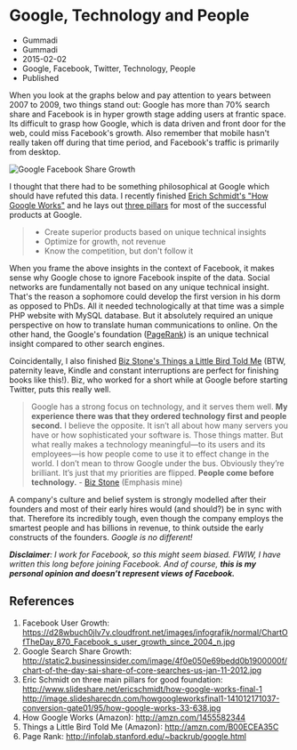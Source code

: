 # Google, Technology and People
- Gummadi
- Gummadi
- 2015-02-02
- Google, Facebook, Twitter, Technology, People
- Published

When you look at the graphs below and pay attention to years between 2007 to 2009, two things stand out: Google has more than 70% search share and Facebook is in hyper growth stage adding users at frantic space. Its difficult to grasp how Google, which is data driven and front door for the web, could miss Facebook's growth. Also remember that mobile hasn't really taken off during that time period, and Facebook's traffic is primarily from desktop. 

![Google Facebook Share Growth](http://googledrive.com/host/0B-_fDRYNhz_Rdi1VSnVIN01WbUk/google-fb.png)

I thought that there had to be something philosophical at Google which should have refuted this data. I recently finished [Erich Schmidt's "How Google Works"](http://amzn.com/1455582344) and he lays out [three pillars](http://image.slidesharecdn.com/howgoogleworksfinal1-141012171037-conversion-gate01/95/how-google-works-33-638.jpg) for most of the successful products at Google. 

> * Create superior products based on unique technical insights 
> * Optimize for growth, not revenue
> * Know the competition, but don't follow it

When you frame the above insights in the context of Facebook, it makes sense why Google chose to ignore Facebook inspite of the data. Social networks are fundamentally not based on any unique technical insight. That's the reason a sophomore could develop the first version in his dorm as opposed to PhDs. All it needed technologically at that time was a simple PHP website with MySQL database. But it absolutely required an unique perspective on how to translate human communications to online. On the other hand, the Google's foundation ([PageRank](http://infolab.stanford.edu/~backrub/google.html)) is an unique technical insight compared to other search engines. 

Coincidentally, I also finished [Biz Stone's Things a Little Bird Told Me](http://amzn.com/B00ECEA35C) (BTW, paternity leave, Kindle and constant interruptions are perfect for finishing books like this!). Biz, who worked for a short while at Google before starting Twitter, puts this really well. 

> Google has a strong focus on technology, and it serves them well. **My experience there was that they ordered technology first and people second.** I believe the opposite. It isn’t all about how many servers you have or how sophisticated your software is. Those things matter. But what really makes a technology meaningful—to its users and its employees—is how people come to use it to effect change in the world. I don’t mean to throw Google under the bus. Obviously they’re brilliant. It’s just that my priorities are flipped. **People come before technology.** - [Biz Stone](https://www.goodreads.com/quotes/6485736-google-has-a-strong-focus-on-technology-and-it-serves) (Emphasis mine)

A company's culture and belief system is strongly modelled after their founders and most of their early hires would (and should?) be in sync with that. Therefore its incredibly tough, even though the company employs the smartest people  and has billions in revenue, to think outside the early constructs of the founders. *Google is no different!*

***Disclaimer**: I work for Facebook, so this might seem biased. FWIW, I have written this long before joining Facebook. And of course, **this is my personal opinion and doesn’t represent views of Facebook.***

## References 
1. Facebook User Growth: https://d28wbuch0jlv7v.cloudfront.net/images/infografik/normal/ChartOfTheDay_870_Facebook_s_user_growth_since_2004_n.jpg
2. Google Search Share Growth: http://static2.businessinsider.com/image/4f0e050e69bedd0b1900000f/chart-of-the-day-sai-share-of-core-searches-us-jan-11-2012.jpg
3. Eric Schmidt on three main pillars for good foundation: http://www.slideshare.net/ericschmidt/how-google-works-final-1 http://image.slidesharecdn.com/howgoogleworksfinal1-141012171037-conversion-gate01/95/how-google-works-33-638.jpg
4. How Google Works (Amazon):  http://amzn.com/1455582344
5. Things a Little Bird Told Me (Amazon): http://amzn.com/B00ECEA35C
6. Page Rank: http://infolab.stanford.edu/~backrub/google.html


